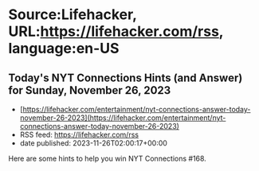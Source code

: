 # Source:Lifehacker, URL:https://lifehacker.com/rss, language:en-US

## Today's NYT Connections Hints (and Answer) for Sunday, November 26, 2023
 - [https://lifehacker.com/entertainment/nyt-connections-answer-today-november-26-2023](https://lifehacker.com/entertainment/nyt-connections-answer-today-november-26-2023)
 - RSS feed: https://lifehacker.com/rss
 - date published: 2023-11-26T02:00:17+00:00

Here are some hints to help you win NYT Connections #168.


